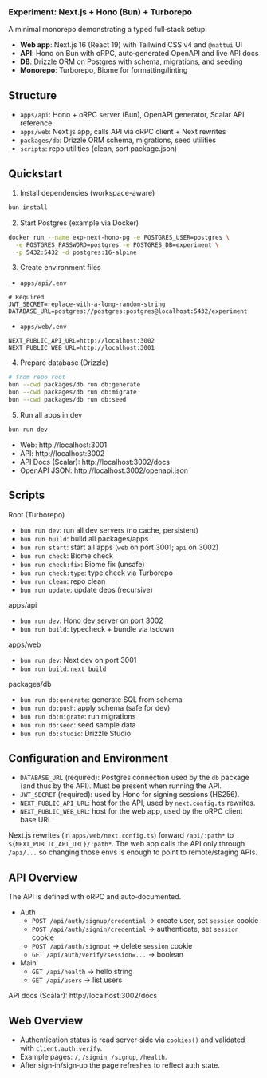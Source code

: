 ### Experiment: Next.js + Hono (Bun) + Turborepo

A minimal monorepo demonstrating a typed full‑stack setup:
- **Web app**: Next.js 16 (React 19) with Tailwind CSS v4 and `@nattui` UI
- **API**: Hono on Bun with oRPC, auto‑generated OpenAPI and live API docs
- **DB**: Drizzle ORM on Postgres with schema, migrations, and seeding
- **Monorepo**: Turborepo, Biome for formatting/linting

## Structure
- `apps/api`: Hono + oRPC server (Bun), OpenAPI generator, Scalar API reference
- `apps/web`: Next.js app, calls API via oRPC client + Next rewrites
- `packages/db`: Drizzle ORM schema, migrations, seed utilities
- `scripts`: repo utilities (clean, sort package.json)

## Quickstart
1) Install dependencies (workspace-aware)
```bash
bun install
```

2) Start Postgres (example via Docker)
```bash
docker run --name exp-next-hono-pg -e POSTGRES_USER=postgres \
  -e POSTGRES_PASSWORD=postgres -e POSTGRES_DB=experiment \
  -p 5432:5432 -d postgres:16-alpine
```

3) Create environment files
- `apps/api/.env`
```env
# Required
JWT_SECRET=replace-with-a-long-random-string
DATABASE_URL=postgres://postgres:postgres@localhost:5432/experiment
```
- `apps/web/.env`
```env
NEXT_PUBLIC_API_URL=http://localhost:3002
NEXT_PUBLIC_WEB_URL=http://localhost:3001
```

4) Prepare database (Drizzle)
```bash
# from repo root
bun --cwd packages/db run db:generate
bun --cwd packages/db run db:migrate
bun --cwd packages/db run db:seed
```

5) Run all apps in dev
```bash
bun run dev
```
- Web: http://localhost:3001
- API: http://localhost:3002
- API Docs (Scalar): http://localhost:3002/docs
- OpenAPI JSON: http://localhost:3002/openapi.json

## Scripts
Root (Turborepo)
- `bun run dev`: run all dev servers (no cache, persistent)
- `bun run build`: build all packages/apps
- `bun run start`: start all apps (`web` on port 3001; `api` on 3002)
- `bun run check`: Biome check
- `bun run check:fix`: Biome fix (unsafe)
- `bun run check:type`: type check via Turborepo
- `bun run clean`: repo clean
- `bun run update`: update deps (recursive)

apps/api
- `bun run dev`: Hono dev server on port 3002
- `bun run build`: typecheck + bundle via tsdown

apps/web
- `bun run dev`: Next dev on port 3001
- `bun run build`: `next build`

packages/db
- `bun run db:generate`: generate SQL from schema
- `bun run db:push`: apply schema (safe for dev)
- `bun run db:migrate`: run migrations
- `bun run db:seed`: seed sample data
- `bun run db:studio`: Drizzle Studio

## Configuration and Environment
- `DATABASE_URL` (required): Postgres connection used by the `db` package (and thus by the API). Must be present when running the API.
- `JWT_SECRET` (required): used by Hono for signing sessions (HS256).
- `NEXT_PUBLIC_API_URL`: host for the API, used by `next.config.ts` rewrites.
- `NEXT_PUBLIC_WEB_URL`: host for the web app, used by the oRPC client base URL.

Next.js rewrites (in `apps/web/next.config.ts`) forward `/api/:path*` to `${NEXT_PUBLIC_API_URL}/:path*`. The web app calls the API only through `/api/...` so changing those envs is enough to point to remote/staging APIs.

## API Overview
The API is defined with oRPC and auto‑documented.
- Auth
  - `POST /api/auth/signup/credential` → create user, set `session` cookie
  - `POST /api/auth/signin/credential` → authenticate, set `session` cookie
  - `POST /api/auth/signout` → delete `session` cookie
  - `GET /api/auth/verify?session=...` → boolean
- Main
  - `GET /api/health` → hello string
  - `GET /api/users` → list users

API docs (Scalar): http://localhost:3002/docs

## Web Overview
- Authentication status is read server‑side via `cookies()` and validated with `client.auth.verify`.
- Example pages: `/`, `/signin`, `/signup`, `/health`.
- After sign‑in/sign‑up the page refreshes to reflect auth state.
